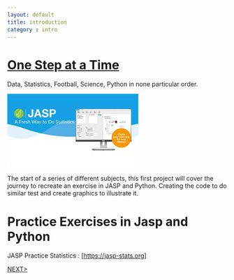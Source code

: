 ```yaml
---
layout: default
title: introduction
category : intro
---
```

# [One Step at a Time](https://aliwualk.github.io/One-Step-at-a-Time)
Data, Statistics, Football, Science, Python in none particular order.

![image](./images/jasp.jpg)

The start of a series of different subjects, this first project will cover the journey to recreate an exercise in JASP and Python. Creating the code to do similar test and create graphics to illustrate it.

# Practice Exercises in Jasp and Python
JASP Practice Statistics : [https://jasp-stats.org]

[NEXT>](/exercise1.md)
